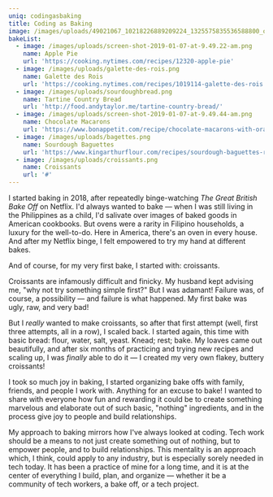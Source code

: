 ```yaml
---
uniq: codingasbaking
title: Coding as Baking
image: /images/uploads/49021067_10218226889209224_1325575835536588800_o.jpg
bakeList:
  - image: /images/uploads/screen-shot-2019-01-07-at-9.49.22-am.png
    name: Apple Pie
    url: 'https://cooking.nytimes.com/recipes/12320-apple-pie'
  - image: /images/uploads/galette-des-rois.png
    name: Galette des Rois
    url: 'https://cooking.nytimes.com/recipes/1019114-galette-des-rois'
  - image: /images/uploads/sourdoughbread.png
    name: Tartine Country Bread
    url: 'http://food.andytaylor.me/tartine-country-bread/'
  - image: /images/uploads/screen-shot-2019-01-07-at-9.49.44-am.png
    name: Chocolate Macarons
    url: 'https://www.bonappetit.com/recipe/chocolate-macarons-with-orange-ganache'
  - image: /images/uploads/bagettes.png
    name: Sourdough Baguettes
    url: 'https://www.kingarthurflour.com/recipes/sourdough-baguettes-recipe'
  - image: /images/uploads/croissants.png
    name: Croissants
    url: '#'
---
```

I started baking in 2018, after repeatedly binge-watching _The Great British Bake Off_ on Netflix. I'd always wanted to bake — when I was still living in the Philippines as a child, I'd salivate over images of baked goods in American cookbooks. But ovens were a rarity in Filipino households, a luxury for the well-to-do. Here in America, there's an oven in every house. And after my Netflix binge, I felt empowered to try my hand at different bakes. 

And of course, for my very first bake, I started with: croissants. 

Croissants are infamously difficult and finicky. My husband kept advising me, "why not try something simple first?" But I was adamant! Failure was, of course, a possibility — and failure is what happened. My first bake was ugly, raw, and very bad! 

But I _really_ wanted to make croissants, so after that first attempt (well, first three attempts, all in a row), I scaled back. I started again, this time with basic bread: flour, water, salt, yeast. Knead; rest; bake. My loaves came out beautifully, and after six months of practicing and trying new recipes and scaling up, I was _finally_ able to do it — I created my very own flakey, buttery croissants!

I took so much joy in baking, I started organizing bake offs with family, friends, and people I work with. Anything for an excuse to bake! I wanted to share with everyone how fun and rewarding it could be to create something marvelous and elaborate out of such basic, "nothing" ingredients, and in the process give joy to people and build relationships.

My approach to baking mirrors how I've always looked at coding. Tech work should be a means to not just create something out of nothing, but to empower people, and to build relationships. This mentality is an approach which, I think, could apply to any industry, but is especially sorely needed in tech today. It has been a practice of mine for a long time, and it is at the center of everything I build, plan, and organize — whether it be a community of tech workers, a bake off, or a tech project.

